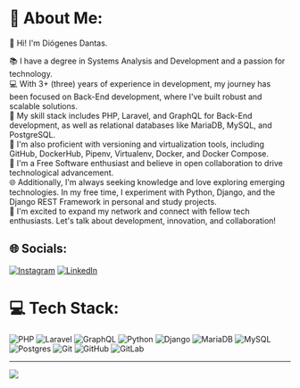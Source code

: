 # 💫 About Me:
👋 Hi! I'm Diógenes Dantas.

📚 I have a degree in Systems Analysis and Development and a passion for technology.<br>
💻 With 3+ (three) years of experience in development, my journey has been focused on Back-End development, where I've built robust and scalable solutions.<br>
🔧 My skill stack includes PHP, Laravel, and GraphQL for Back-End development, as well as relational databases like MariaDB, MySQL, and PostgreSQL.<br>
🐳 I'm also proficient with versioning and virtualization tools, including GitHub, DockerHub, Pipenv, Virtualenv, Docker, and Docker Compose.<br>
🌟 I'm a Free Software enthusiast and believe in open collaboration to drive technological advancement.<br>
🌐 Additionally, I'm always seeking knowledge and love exploring emerging technologies. In my free time, I experiment with Python, Django, and the Django REST Framework in personal and study projects.<br>
📖 I'm excited to expand my network and connect with fellow tech enthusiasts. Let's talk about development, innovation, and collaboration!


## 🌐 Socials:
[![Instagram](https://img.shields.io/badge/Instagram-%23E4405F.svg?logo=Instagram&logoColor=white)](https://instagram.com/doginnndantas) [![LinkedIn](https://img.shields.io/badge/LinkedIn-%230077B5.svg?logo=linkedin&logoColor=white)](https://linkedin.com/in/doginnn) 

# 💻 Tech Stack:
![PHP](https://img.shields.io/badge/php-%23777BB4.svg?style=flat&logo=php&logoColor=white) ![Laravel](https://img.shields.io/badge/laravel-%23FF2D20.svg?style=flat&logo=laravel&logoColor=white) ![GraphQL](https://img.shields.io/badge/-GraphQL-E10098?style=flat&logo=graphql&logoColor=white) ![Python](https://img.shields.io/badge/python-3670A0?style=flat&logo=python&logoColor=ffdd54) ![Django](https://img.shields.io/badge/django-%23092E20.svg?style=flat&logo=django&logoColor=white) ![MariaDB](https://img.shields.io/badge/MariaDB-003545?style=flat&logo=mariadb&logoColor=white) ![MySQL](https://img.shields.io/badge/mysql-4479A1.svg?style=flat&logo=mysql&logoColor=white) ![Postgres](https://img.shields.io/badge/postgres-%23316192.svg?style=flat&logo=postgresql&logoColor=white) ![Git](https://img.shields.io/badge/git-%23F05033.svg?style=flat&logo=git&logoColor=white) ![GitHub](https://img.shields.io/badge/github-%23121011.svg?style=flat&logo=github&logoColor=white) ![GitLab](https://img.shields.io/badge/gitlab-%23181717.svg?style=flat&logo=gitlab&logoColor=white)

---
[![](https://visitcount.itsvg.in/api?id=doginnn&icon=0&color=1)](https://visitcount.itsvg.in)

<!-- Proudly created with GPRM ( https://gprm.itsvg.in ) -->
